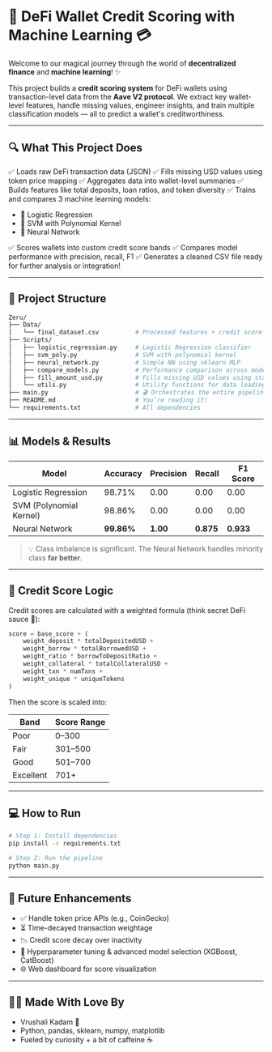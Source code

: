 # 🦄 DeFi Wallet Credit Scoring with Machine Learning 💳

Welcome to our magical journey through the world of **decentralized finance** and **machine learning**! ✨

This project builds a **credit scoring system** for DeFi wallets using transaction-level data from the **Aave V2 protocol**. We extract key wallet-level features, handle missing values, engineer insights, and train multiple classification models — all to predict a wallet's creditworthiness.

---

## 🔍 What This Project Does

✅ Loads raw DeFi transaction data (JSON)
✅ Fills missing USD values using token price mapping
✅ Aggregates data into wallet-level summaries
✅ Builds features like total deposits, loan ratios, and token diversity
✅ Trains and compares 3 machine learning models:

* 🎯 Logistic Regression
* 🎩 SVM with Polynomial Kernel
* 🧠 Neural Network

✅ Scores wallets into custom credit score bands
✅ Compares model performance with precision, recall, F1
✅ Generates a cleaned CSV file ready for further analysis or integration!

---

## 📁 Project Structure

```bash
Zeru/
├── Data/
│   └── final_dataset.csv          # Processed features + credit score
├── Scripts/
│   ├── logistic_regression.py     # Logistic Regression classifier
│   ├── svm_poly.py                # SVM with polynomial kernel
│   ├── neural_network.py          # Simple NN using sklearn MLP
│   ├── compare_models.py          # Performance comparison across models
│   ├── fill_amount_usd.py         # Fills missing USD values using static prices
│   └── utils.py                   # Utility functions for data loading & scoring
├── main.py                        # 🎬 Orchestrates the entire pipeline
├── README.md                      # You’re reading it!
└── requirements.txt               # All dependencies
```

---

## 📊 Models & Results

| Model                   | Accuracy   | Precision | Recall    | F1 Score  |
| ----------------------- | ---------- | --------- | --------- | --------- |
| Logistic Regression     | 98.71%     | 0.00      | 0.00      | 0.00      |
| SVM (Polynomial Kernel) | 98.86%     | 0.00      | 0.00      | 0.00      |
| Neural Network          | **99.86%** | **1.00**  | **0.875** | **0.933** |

> 💡 Class imbalance is significant. The Neural Network handles minority class **far better**.

---

## 🧠 Credit Score Logic

Credit scores are calculated with a weighted formula (think secret DeFi sauce 🥫):

```python
score = base_score + (
    weight_deposit * totalDepositedUSD +
    weight_borrow * totalBorrowedUSD +
    weight_ratio * borrowToDepositRatio +
    weight_collateral * totalCollateralUSD +
    weight_txn * numTxns +
    weight_unique * uniqueTokens
)
```

Then the score is scaled into:

| Band      | Score Range |
| --------- | ----------- |
| Poor      | 0–300       |
| Fair      | 301–500     |
| Good      | 501–700     |
| Excellent | 701+        |

---

## 💻 How to Run

```bash
# Step 1: Install dependencies
pip install -r requirements.txt

# Step 2: Run the pipeline
python main.py
```

---

## 🔮 Future Enhancements

* ✅ Handle token price APIs (e.g., CoinGecko)
* ⏳ Time-decayed transaction weightage
* 📉 Credit score decay over inactivity
* 🧠 Hyperparameter tuning & advanced model selection (XGBoost, CatBoost)
* 🌐 Web dashboard for score visualization

---

## 👩‍💻 Made With Love By

* Vrushali Kadam 💙
* Python, pandas, sklearn, numpy, matplotlib
* Fueled by curiosity + a bit of caffeine ☕️
